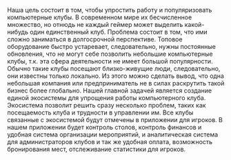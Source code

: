 Наша цель состоит в том, чтобы упростить работу и популяризовать компьютерные клубы. 
В современном мире их бесчисленное множество, но отнюдь не каждый геймер может выделить какой-нибудь один единственный клуб. 
Проблема состоит в том, что ими сложно заниматься в долгосрочной перспективе. 
Топовое оборудование быстро устаревает, следовательно, нужны постоянные обновления, что не могут себе позволить небольшие компьютерные клубы, т.к. эта сфера деятельности не имеет большой популярности. 
Обычно такие клубы посещают близко-живущие люди, следовательно, они известны только локально. 
Из этого можно сделать вывод, что одна небольшая компания или предприниматель не в силах раскрутить такой бизнес более глобально.
Нашей главной задачей является создание единой экосистемы для упрощения работы компьютерного клуба. 
Экосистема позволит решить сразу несколько проблем, таких как посещаемость клуба и трудности в управлении им. 
Все клубы связанные с экосистемой будут отмечены в приложении для игроков.
В нашем приложении будет контроль столов, контроль финансов и удобная система организации мероприятий, и аналитическая система для администраторов клубов и так же удобная оплата, возможность бронирования мест, отслеживание статистики для игроков.
                                                                 

